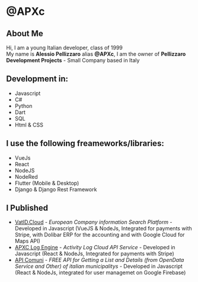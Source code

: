 # **@APXc**

## About Me
Hi, I am a young Italian developer, class of 1999  
My name is **Alessio Pellizzaro** alias **@APXc**,
I am the owner of **Pellizzaro Development Projects** - Small Company based in Italy
## Development in:
 - Javascript
 - C#
 - Python
 - Dart
 - SQL 
 - Html & CSS
 
## I use the following freameworks/libraries: 
- VueJs
- React
- NodeJS
- NodeRed
- Flutter (Mobile & Desktop)
- Django & Django Rest Framework

## I Published 
- [VatID.Cloud](https://www.vatid.cloud/) - *European Company information Search Platform* - Developed in Javascript (VueJS & NodeJs,  Integrated for payments with Stripe, with Dolibar ERP for the accounting and with Google Cloud for Maps API)
- [APXC Log Engine](https://log.apserial.it) - *Activity Log Cloud API Service* - Developed in Javascript (React & NodeJs, Integrated for payments with Stripe)
- [API Comuni](https://comuni.alessiopellizzaro.it/) - *FREE API for Getting a List and Details (from OpenData Service and Other) of italian municipalitys* - Developed in Javascript (React & NodeJs, integrated for user managemet on Google Firebase)

<!---
> **Note:** **New products online** coming in 2023.
--->
<!---
APXc/APXc is a ✨ special ✨ repository because its `README.md` (this file) appears on your GitHub profile.
You can click the Preview link to take a look at your changes.
--->

